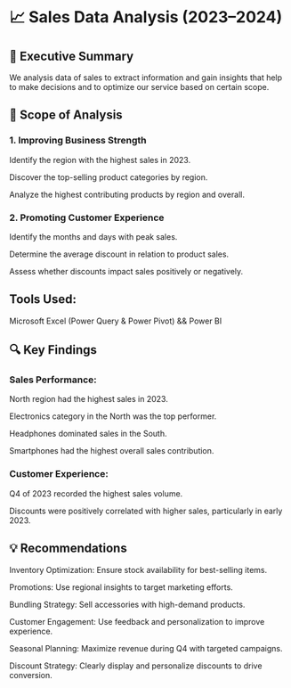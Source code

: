 # 📈 Sales Data Analysis  (2023–2024)
## 📝 Executive Summary
We analysis data of sales to extract information and gain insights that help to make decisions and to optimize our service based on certain scope.

## 🎯 Scope of Analysis
### 1. Improving Business Strength
Identify the region with the highest sales in 2023.

Discover the top-selling product categories by region.

Analyze the highest contributing products by region and overall.

### 2. Promoting Customer Experience
Identify the months and days with peak sales.

Determine the average discount in relation to product sales.

Assess whether discounts impact sales positively or negatively.

## Tools Used:

Microsoft Excel (Power Query & Power Pivot) && Power BI

## 🔍 Key Findings
### Sales Performance:
North region had the highest sales in 2023.

Electronics category in the North was the top performer.

Headphones dominated sales in the South.

Smartphones had the highest overall sales contribution.

### Customer Experience:
Q4 of 2023 recorded the highest sales volume.

Discounts were positively correlated with higher sales, particularly in early 2023.

## 💡 Recommendations
Inventory Optimization: Ensure stock availability for best-selling items.

Promotions: Use regional insights to target marketing efforts.

Bundling Strategy: Sell accessories with high-demand products.

Customer Engagement: Use feedback and personalization to improve experience.

Seasonal Planning: Maximize revenue during Q4 with targeted campaigns.

Discount Strategy: Clearly display and personalize discounts to drive conversion.
